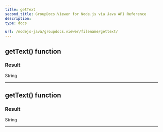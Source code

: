 ```yaml
---
title: getText
second_title: GroupDocs.Viewer for Node.js via Java API Reference
description: 
type: docs

url: /nodejs-java/groupdocs.viewer/filename/gettext/
---
```


## getText()  function


### Result
String


---


## getText()  function


### Result
String


---


